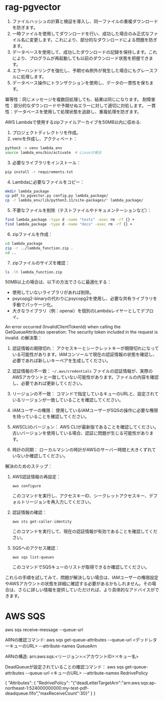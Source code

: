 # rag-pgvector

1. ファイルハッシュの計算と検証を導入し、同一ファイルの重複ダウンロードを防ぎます。
2. 一時ファイルを使用してダウンロードを行い、成功した場合のみ正式なファイル名に変更します。これにより、部分的なダウンロードによる問題を防ぎます。
3. データベースを使用して、成功したダウンロードの記録を保持します。これにより、プログラムが再起動しても以前のダウンロード状態を把握できます。
4. エラーハンドリングを強化し、予期せぬ例外が発生した場合にもグレースフルに処理します。
5. データベース操作にトランザクションを使用し、データの一貫性を保ちます。

冪等性：同じメッセージを複数回処理しても、結果は同じになります。
耐障害性：部分的なダウンロードや予期せぬエラーに対して適切に対処します。
一貫性：データベースを使用して処理状態を追跡し、重複処理を防ぎます。


AWS Lambdaで使用するzipファイルアーカイブを50MB以内に収める:
1. プロジェクトディレクトリを作成。
2. venvを作成し、アクティベート：

```bash
python3 -m venv lambda_env
source lambda_env/bin/activate  # Linuxの場合
```

3. 必要なライブラリをインストール：

```bash
pip install -r requirements.txt
```

4. Lambdaに必要なファイルをコピー：

```bash
mkdir lambda_package
cp pdf_to_pgvector.py config.py lambda_package/
cp -r lambda_env/lib/python3.11/site-packages/* lambda_package/
```

5. 不要なファイルを削除（テストファイルやドキュメンテーションなど）：

```bash
find lambda_package -type d -name "tests" -exec rm -rf {} +
find lambda_package -type d -name "docs" -exec rm -rf {} +
```

6. zipファイルを作成：

```bash
cd lambda_package
zip -r ../lambda_function.zip .
cd ..
```

7. zipファイルのサイズを確認：

```bash
ls -lh lambda_function.zip
```

50MB以上の場合は、以下の方法でさらに最適化する：
- 使用していないライブラリがあれば削除。
- psycopg2-binaryの代わりにpsycopg2を使用し、必要な共有ライブラリを手動でパッケージ化。
- 大きなライブラリ（例：openai）を個別のLambdaレイヤーとしてデプロイ。



An error occurred (InvalidClientTokenId) when calling the GetQueueAttributes operation: The security token included in the request is invalid. の解決策：

1. 認証情報の期限切れ：
   アクセスキーとシークレットキーが期限切れになっている可能性があります。IAMコンソールで現在の認証情報の状態を確認し、必要であれば新しいキーペアを生成してください。

2. 認証情報の不一致：
   `~/.aws/credentials` ファイルの認証情報が、実際のAWSアカウントと一致していない可能性があります。ファイルの内容を確認し、必要であれば更新してください。

3. リージョンの不一致：
   コマンドで指定しているキューのURLと、設定されているリージョンが一致していることを確認してください。

4. IAMユーザーの権限：
   使用しているIAMユーザーがSQSの操作に必要な権限を持っていることを確認してください。

5. AWSCLIのバージョン：
   AWS CLIが最新版であることを確認してください。古いバージョンを使用している場合、認証に問題が生じる可能性があります。

6. 時計の同期：
   ローカルマシンの時計がAWSのサーバー時間と大きくずれていないか確認してください。

解決のためのステップ：
1. AWS認証情報の再設定：
   ```
   aws configure
   ```
   このコマンドを実行し、アクセスキーID、シークレットアクセスキー、デフォルトリージョンを再入力してください。

2. 認証情報の確認：
   ```
   aws sts get-caller-identity
   ```
   このコマンドを実行して、現在の認証情報が有効であることを確認してください。

3. SQSへのアクセス確認：
   ```
   aws sqs list-queues
   ```
   このコマンドでSQSキューのリストが取得できるか確認してください。

これらの手順を試してみて、問題が解決しない場合は、IAMユーザーの権限設定やAWSアカウントの状態を詳細に確認する必要があるかもしれません。その場合は、さらに詳しい情報を提供していただければ、より具体的なアドバイスができます。


# AWS SQS
aws sqs receive-message --queue-url <YourQueueURL>

ARNの確認コマンド:
aws sqs get-queue-attributes --queue-url <デッドレターキューのURL> --attribute-names QueueArn

ARNの構造:
arn:aws:sqs:<リージョン>:<アカウントID>:<キュー名>

DeadQueueが設定されていることの確認コマンド：
aws sqs get-queue-attributes --queue-url <キューのURL> --attribute-names RedrivePolicy

{
    "Attributes": {
        "RedrivePolicy": "{\"deadLetterTargetArn\":\"arn:aws:sqs:ap-northeast-1:524000000000:my-test-pdf-deadqueue.fifo\",\"maxReceiveCount\":30}"
    }
}
